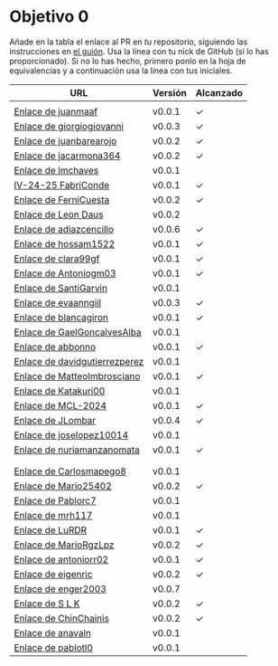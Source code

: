 # Objetivo 0

Añade en la tabla el enlace al PR en *tu* repositorio, siguiendo las
instrucciones en [el guión](http://jj.github.io/IV/documentos/proyecto/0.Repositorio). Usa
la línea con tu nick de GitHub (si lo has proporcionado). Si no lo has hecho,
primero ponlo en la hoja de equivalencias y a continuación usa la línea con tus
iniciales.

| URL                                                                                            | Versión | Alcanzado |
|------------------------------------------------------------------------------------------------|---------|-----------|
| <!-- Enlace de A E S -->                                                                       |         |           |
| [Enlace de juanmaaf](https://github.com/juanmaaf/Time-MoneyController/pull/1)                  | v0.0.1  | ✓         |
| [Enlace de giorgiogiovanni](https://github.com/giorgiogiovanni/PacketManager/pull/1)           | v0.0.3  | ✓         |
| [Enlace de juanbarearojo](https://github.com/juanbarearojo/privateChef/pull/1)                 | v0.0.2  | ✓         |
| [Enlace de jacarmona364](https://github.com/jacarmona364/Riskalc/pull/1)                       | v0.0.2  | ✓         |
| [Enlace de lmchaves](https://github.com/lmchaves/OrganizarTaller/pull/1)                       | v0.0.1  |           |
| [IV-24-25 FabriConde](https://github.com/FabriConde/IV-2024-2025/pull/1)                       | v0.0.1  | ✓         |
| [Enlace de FerniCuesta](https://github.com/FerniCuesta/DrivePlanner/pull/1)                    | v0.0.2  | ✓         |
| [Enlace de Leon Daus](https://github.com/1E04/IV_cdc_crypto_organiser/pull/1)                  | v0.0.2  |           |
| [Enlace de adiazcencillo](https://github.com/adiazcencillo/GranadaInfo/pull/1)                 | v0.0.6  | ✓         |
| [Enlace de hossam1522](https://github.com/hossam1522/ModaTrack/pull/1)                         | v0.0.1  | ✓         |
| [Enlace de clara99gf](https://github.com/clara99gf/easy-gains/pull/1)                          | v0.0.1  | ✓         |
| [Enlace de Antoniogm03](https://github.com/Antoniogm03/RepartoComida/pull/1)                   | v0.0.1  | ✓         |
| [Enlace de SantiGarvin](https://github.com/SantiGarvin/RentView/pull/2)                        | v0.0.1  |           |
| [Enlace de evaanngiil](https://github.com/evaanngiil/PresentCreator/pull/2)                    | v0.0.3  | ✓         |
| [Enlace de blancagiron](https://github.com/blancagiron/SeguraSenior/pull/1)                    | v0.0.1  | ✓         |
| [Enlace de GaelGoncalvesAlba](https://github.com/GaelGoncalvesAlba/MovieBudget/pull/1)         | v0.0.1  |           |
| [Enlace de abbonno](https://github.com/abbonno/healthScheduler/pull/1)                         | v0.0.1  | ✓         |
| [Enlace de davidgutierrezperez](https://github.com/davidgutierrezperez/Axel/pull/1)            | v0.0.1  |           |
| [Enlace de MatteoImbrosciano](https://github.com/MatteoImbrosciano/Urban-Traffic/pull/1)       | v0.0.1  | ✓         |
| [Enlace de Katakuri00](https://github.com/Katakuri00/iv_budgettracker/pull/1)                  | v0.0.1  |           |
| [Enlace de MCL-2024](https://github.com/MCL-2024/OptiRoute/pull/1)                             | v0.0.1  | ✓         |
| [Enlace de JLombar](https://github.com/JLombar/HorariosAutomatricula/pull/1)                   | v0.0.4  | ✓         |
| [Enlace de joselopez10014](https://github.com/joselopez10014/OrganizadorVJ/pull/2)             | v0.0.1  |           |
| [Enlace de nuriamanzanomata](https://github.com/mmnuria/PersonalSportCalendary/pull/1)         | v0.0.1  | ✓         |
| <!-- Enlace de M S C -->                                                                       |         |           |
| <!-- Enlace de javiernavacapa -->                                                              |         |           |
| [Enlace de Carlosmapego8](https://github.com/Carlosmapego8/GoMountain/pull/1)                  | v0.0.1  |           |
| [Enlace de Mario25402](https://github.com/Mario25402/Calendar/pull/2)                          | v0.0.2  | ✓         |
| [Enlace de Pablorc7](https://github.com/Pablorc7/Smart-Eats/pull/1)                            | v0.0.1  |           |
| [Enlace de mrh117](https://github.com/mrh117/proyectoupgrade/pull/1)                           | v0.0.1  |           |
| [Enlace de LuRDR](https://github.com/LuRDR/GestionHorarios/pull/1)                             | v0.0.1  | ✓         |
| [Enlace de MarioRgzLpz](https://github.com/MarioRgzLpz/ArbitrageBets/pull/1)                   | v0.0.2  | ✓         |
| [Enlace de antoniorr02](https://github.com/antoniorr02/MenuConsulter/pull/1)                   | v0.0.1  | ✓         |
| [Enlace de eigenric](https://github.com/eigenric/lyricfeel/pull/1)                             | v0.0.2  | ✓         |
| [Enlace de enger2003](https://github.com/enger2003/Practica_IV/pull/3)                         | v0.0.7  |           |
| [Enlace de S L K ](https://github.com/wickeet/Tripoli/pull/1)                                  | v0.0.2  | ✓         |
| [Enlace de ChinChainis ](https://github.com/ChinChainis/Proyecto_Reparahorarios_IV2425/pull/1) | v0.0.2  | ✓         |
| [Enlace de anavaln](https://github.com/anavaln/receitasIV/pull/1)                              | v0.0.1  |           |
| [Enlace de pablotl0](https://github.com/pablotl0/control-energetico/pull/1)                    | v0.0.1  |           |



